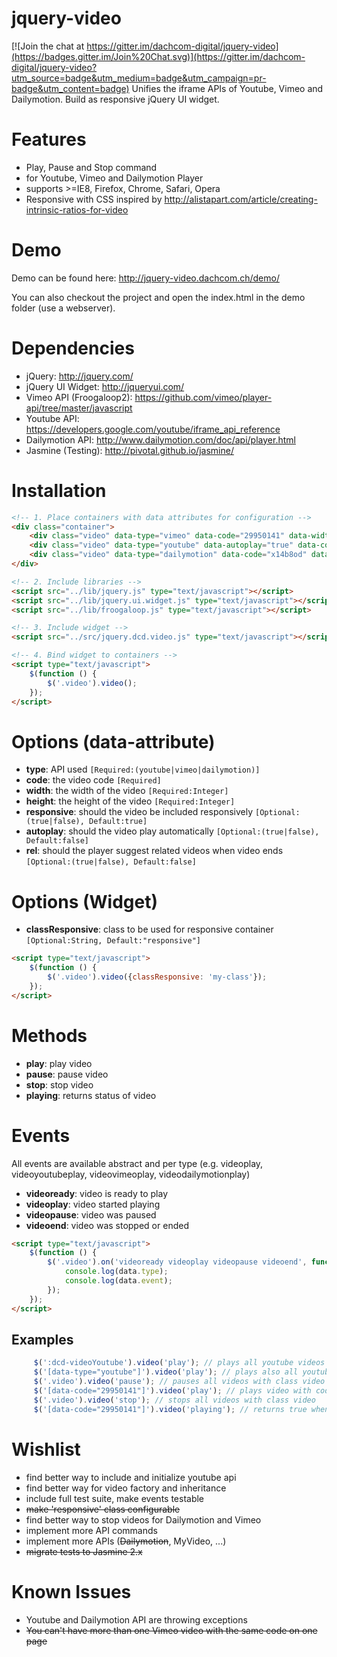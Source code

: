 jquery-video
============

[![Join the chat at https://gitter.im/dachcom-digital/jquery-video](https://badges.gitter.im/Join%20Chat.svg)](https://gitter.im/dachcom-digital/jquery-video?utm_source=badge&utm_medium=badge&utm_campaign=pr-badge&utm_content=badge)
Unifies the iframe APIs of Youtube, Vimeo and Dailymotion. Build as responsive jQuery UI widget.

Features
============
- Play, Pause and Stop command
- for Youtube, Vimeo and Dailymotion Player
- supports >=IE8, Firefox, Chrome, Safari, Opera
- Responsive with CSS inspired by http://alistapart.com/article/creating-intrinsic-ratios-for-video

Demo
============
Demo can be found here: http://jquery-video.dachcom.ch/demo/

You can also checkout the project and open the index.html in the demo folder (use a webserver).

Dependencies
============
- jQuery: http://jquery.com/
- jQuery UI Widget: http://jqueryui.com/
- Vimeo API (Froogaloop2): https://github.com/vimeo/player-api/tree/master/javascript
- Youtube API: https://developers.google.com/youtube/iframe_api_reference
- Dailymotion API: http://www.dailymotion.com/doc/api/player.html
- Jasmine (Testing): http://pivotal.github.io/jasmine/

Installation
============

```html
<!-- 1. Place containers with data attributes for configuration -->
<div class="container">
    <div class="video" data-type="vimeo" data-code="29950141" data-width="500" data-height="280"></div>
    <div class="video" data-type="youtube" data-autoplay="true" data-code="ubKinQvpc6w" data-responsive="false" data-width="960" data-height="720"></div>
    <div class="video" data-type="dailymotion" data-code="x14b8od" data-width="500" data-height="280"></div>
</div>

<!-- 2. Include libraries -->
<script src="../lib/jquery.js" type="text/javascript"></script>
<script src="../lib/jquery.ui.widget.js" type="text/javascript"></script>
<script src="../lib/froogaloop.js" type="text/javascript"></script>

<!-- 3. Include widget -->
<script src="../src/jquery.dcd.video.js" type="text/javascript"></script>

<!-- 4. Bind widget to containers -->
<script type="text/javascript">
    $(function () {
        $('.video').video();
    });
</script>
```

Options (data-attribute)
============

- **type**: API used `[Required:(youtube|vimeo|dailymotion)]`
- **code**: the video code `[Required]`
- **width**: the width of the video `[Required:Integer]`
- **height**: the height of the video `[Required:Integer]`
- **responsive**: should the video be included responsively `[Optional:(true|false), Default:true]`
- **autoplay**: should the video play automatically `[Optional:(true|false), Default:false]`
- **rel**: should the player suggest related videos when video ends `[Optional:(true|false), Default:false]`

Options (Widget)
============
- **classResponsive**: class to be used for responsive container `[Optional:String, Default:"responsive"]`

```html
<script type="text/javascript">
    $(function () {
        $('.video').video({classResponsive: 'my-class'});
    });
</script>
```

Methods
============
- **play**: play video
- **pause**: pause video
- **stop**: stop video
- **playing**: returns status of video

Events
======
All events are available abstract and per type (e.g. videoplay, videoyoutubeplay, videovimeoplay, videodailymotionplay)

- **videoready**: video is ready to play
- **videoplay**: video started playing
- **videopause**: video was paused
- **videoend**: video was stopped or ended

```html
<script type="text/javascript">
    $(function () {
        $('.video').on('videoready videoplay videopause videoend', function (event, data) {
            console.log(data.type);
            console.log(data.event);
        });
    });
</script>
```

Examples
------------
```javascript
     $(':dcd-videoYoutube').video('play'); // plays all youtube videos
     $('[data-type="youtube"]').video('play'); // plays also all youtube videos
     $('.video').video('pause'); // pauses all videos with class video
     $('[data-code="29950141"]').video('play'); // plays video with code 29950141
     $('.video').video('stop'); // stops all videos with class video
     $('[data-code="29950141"]').video('playing'); // returns true when video is playing, false if video is paused
```

Wishlist
============
- find better way to include and initialize youtube api
- find better way for video factory and inheritance
- include full test suite, make events testable
- <del>make 'responsive' class configurable</del>
- find better way to stop videos for Dailymotion and Vimeo
- implement more API commands
- implement more APIs (<del>Dailymotion</del>, MyVideo, ...)
- <del>migrate tests to Jasmine 2.x</del>

Known Issues
============
- Youtube and Dailymotion API are throwing exceptions
- <del>You can't have more than one Vimeo video with the same code on one page</del>
